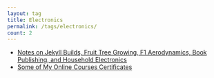```yaml
---
layout: tag
title: Electronics
permalink: /tags/electronics/
count: 2
---
```


- [Notes on Jekyll Builds, Fruit Tree Growing, F1 Aerodynamics, Book Publishing, and Household Electronics](https://jakelee.co.uk/notes-on-jekyll-gardening-f1-etc/)
- [Some of My Online Courses Certificates](https://samirpaulb.github.io/blog-jekyll/posts/some-of-my-online-courses-certificates/)

